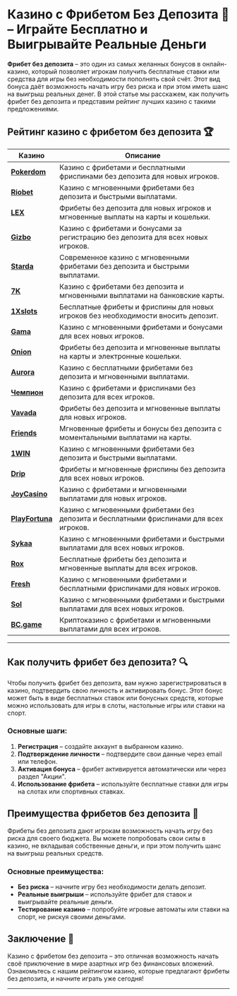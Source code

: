 # Казино с Фрибетом Без Депозита 🎁 – Играйте Бесплатно и Выигрывайте Реальные Деньги

**Фрибет без депозита** – это один из самых желанных бонусов в онлайн-казино, который позволяет игрокам получить бесплатные ставки или средства для игры без необходимости пополнять свой счёт. Этот вид бонуса даёт возможность начать игру без риска и при этом иметь шанс на выигрыш реальных денег. В этой статье мы расскажем, как получить фрибет без депозита и представим рейтинг лучших казино с такими предложениями.

## Рейтинг казино с фрибетом без депозита 🏆

| Казино             | Описание                                                                                  |
|--------------------|-------------------------------------------------------------------------------------------|
| [**Pokerdom**](https://brandplay.link/4k77v2yx)      | Казино с фрибетами и бесплатными фриспинами без депозита для новых игроков.              |
| [**Riobet**](https://brandplay.link/7xBLTPyj)        | Казино с мгновенными фрибетами без депозита и быстрыми выплатами.                        |
| [**LEX**](https://brandplay.link/zW4hdDFV)           | Фрибеты без депозита для новых игроков и мгновенные выплаты на карты и кошельки.         |
| [**Gizbo**](https://brandplay.link/bprXw4YV)         | Казино с фрибетами и бонусами за регистрацию без депозита для всех новых игроков.        |
| [**Starda**](https://brandplay.link/fB7xwRFL)        | Современное казино с мгновенными фрибетами без депозита и быстрыми выплатами.            |
| [**7K**](https://brandplay.link/BvQyFShp)            | Казино с фрибетами без депозита и мгновенными выплатами на банковские карты.             |
| [**1Xslots**](https://brandplay.link/hSB1khtr)       | Бесплатные фрибеты и фриспины для новых игроков без необходимости вносить депозит.       |
| [**Gama**](https://brandplay.link/j6NMKsDz)          | Казино с мгновенными фрибетами и бонусами для всех новых игроков.                        |
| [**Onion**](https://brandplay.link/zBGRVpQ9)         | Фрибеты без депозита и мгновенные выплаты на карты и электронные кошельки.               |
| [**Aurora**](https://10trafic-stat2.com/click/668546556bcc6313411604bd/6766/13032/subaccount)        | Казино с бесплатными фрибетами без депозита и мгновенными выплатами.                    |
| [**Чемпион**](https://temon-gter.cfd/go/lRq?p80412p304504pcc44t17455)       | Казино с фрибетами и фриспинами без депозита для всех игроков.                          |
| [**Vavada**](https://vavadapartner.pro/?promo=ea5c9275-6854-4505-94fc-95ab18221945-linkb2)        | Фрибеты без депозита и мгновенные выплаты для новых игроков.                            |
| [**Friends**](https://gofriends.run/linkb2)       | Мгновенные фрибеты и бонусы без депозита с моментальными выплатами на карты.            |
| [**1WIN**](https://brandplay.link/smXVpBbG)          | Казино с мгновенными фрибетами без депозита и быстрыми выплатами.                       |
| [**Drip**](https://drp-ircp01.com/c07e6a3db)          | Фрибеты и мгновенные фриспины без депозита для всех новых игроков.                      |
| [**JoyCasino**](https://rpc30.call2me.pro/?/ru/registration?apkpop=0&partner=p24970p3291217pc98f)     | Казино с фрибетами и мгновенными выплатами для новых игроков.                          |
| [**PlayFortuna**](https://fortunapromo.net/alt/playfortuna/registration?0dc4a9362a71feb7e3f165fb8e766f70)   | Казино с мгновенными фрибетами без депозита и бесплатными фриспинами для всех игроков.  |
| [**Sykaa**](https://s-two-way.com/?source=linkb2&pid=30697)         | Казино с мгновенными фрибетами и быстрыми выплатами для всех новых игроков.             |
| [**Rox**](https://rox-pvwfpjgcxe.com/cb1ee18a5)           | Бесплатные фрибеты без депозита и мгновенные выплаты для всех игроков.                  |
| [**Fresh**](https://fresh-eumwkxwao.com/c3f7b485d)         | Казино с мгновенными фрибетами и бесплатными фриспинами для новых игроков.              |
| [**Sol**](https://sol-mmtdzfbaco.com/cb2415bca)           | Казино с мгновенными фрибетами и быстрыми выплатами для всех новых игроков.             |
| [**BC.game**](https://partnerbcgame.com/dcc53d441)        | Криптоказино с фрибетами и мгновенными выплатами для всех игроков.                     |

---

## Как получить фрибет без депозита? 🔍

Чтобы получить фрибет без депозита, вам нужно зарегистрироваться в казино, подтвердить свою личность и активировать бонус. Этот бонус может быть в виде бесплатных ставок или бонусных средств, которые можно использовать для игры в слоты, настольные игры или ставки на спорт.

### Основные шаги:

1. **Регистрация** – создайте аккаунт в выбранном казино.
2. **Подтверждение личности** – подтвердите свои данные через email или телефон.
3. **Активация бонуса** – фрибет активируется автоматически или через раздел "Акции".
4. **Использование фрибета** – используйте бесплатные ставки для игры на слотах или спортивных ставках.

## Преимущества фрибетов без депозита 🌟

Фрибеты без депозита дают игрокам возможность начать игру без риска для своего бюджета. Вы можете попробовать свои силы в казино, не вкладывая собственные деньги, и при этом получить шанс на выигрыш реальных средств.

### Основные преимущества:

- **Без риска** – начните игру без необходимости делать депозит.
- **Реальные выигрыши** – используйте фрибет для ставок и выигрывайте реальные деньги.
- **Тестирование казино** – попробуйте игровые автоматы или ставки на спорт, не рискуя своими деньгами.

## Заключение 🎲

Казино с фрибетом без депозита – это отличная возможность начать своё приключение в мире азартных игр без финансовых вложений. Ознакомьтесь с нашим рейтингом казино, которые предлагают фрибеты без депозита, и начните играть уже сегодня!

---

